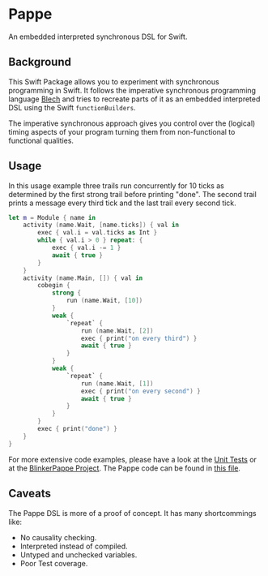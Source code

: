 # Pappe

An embedded interpreted synchronous DSL for Swift.

## Background

This Swift Package allows you to experiment with synchronous programming in Swift. It follows the imperative synchronous programming language [Blech](https://blech-lang.org) and tries to recreate parts of it as an embedded interpreted DSL using the Swift `functionBuilders`.

The imperative synchronous approach gives you control over the (logical) timing aspects of your program turning them from non-functional to functional qualities.

## Usage

In this usage example three trails run concurrently for 10 ticks as determined by the first strong trail before printing "done". The second trail prints a message every third tick and the last trail every second tick.

```swift
let m = Module { name in
    activity (name.Wait, [name.ticks]) { val in
        exec { val.i = val.ticks as Int }
        while { val.i > 0 } repeat: {
            exec { val.i -= 1 }
            await { true }
        }
    }
    activity (name.Main, []) { val in
        cobegin {
            strong {
                run (name.Wait, [10])
            }
            weak {
                `repeat` {
                    run (name.Wait, [2])
                    exec { print("on every third") }
                    await { true }
                }
            }
            weak {
                `repeat` {
                    run (name.Wait, [1])
                    exec { print("on every second") }
                    await { true }
                }
            }
        }
        exec { print("done") }
    }
}
```

For more extensive code examples, please have a look at the [Unit Tests](https://github.com/frameworklabs/Pappe/blob/master/Tests/PappeTests/PappeTests.swift) or at the [BlinkerPappe Project](https://github.com/frameworklabs/BlinkerPappe). The Pappe code can be found in [this file](https://github.com/frameworklabs/BlinkerPappe/blob/master/BlinkerPappe/GameScene.swift).

## Caveats

The Pappe DSL is more of a proof of concept. It has many shortcommings like:

* No causality checking.
* Interpreted instead of compiled.
* Untyped and unchecked variables.
* Poor Test coverage.
